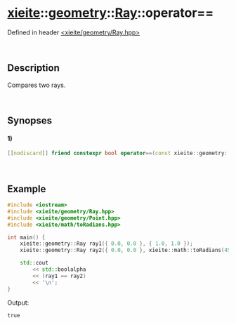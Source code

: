 # [xieite](../../../../../../xieite.md)\:\:[geometry](../../../../../../geometry.md)\:\:[Ray](../../../../Ray.md)\:\:operator==
Defined in header [<xieite/geometry/Ray.hpp>](../../../../../../../include/xieite/geometry/Ray.hpp)

&nbsp;

## Description
Compares two rays.

&nbsp;

## Synopses
#### 1)
```cpp
[[nodiscard]] friend constexpr bool operator==(const xieite::geometry::Ray& ray1, const xieite::geometry::Ray& ray2) noexcept;
```

&nbsp;

## Example
```cpp
#include <iostream>
#include <xieite/geometry/Ray.hpp>
#include <xieite/geometry/Point.hpp>
#include <xieite/math/toRadians.hpp>

int main() {
    xieite::geometry::Ray ray1({ 0.0, 0.0 }, { 1.0, 1.0 });
    xieite::geometry::Ray ray2({ 0.0, 0.0 }, xieite::math::toRadians(45.0));

    std::cout
        << std::boolalpha
        << (ray1 == ray2)
        << '\n';
}
```
Output:
```
true
```
